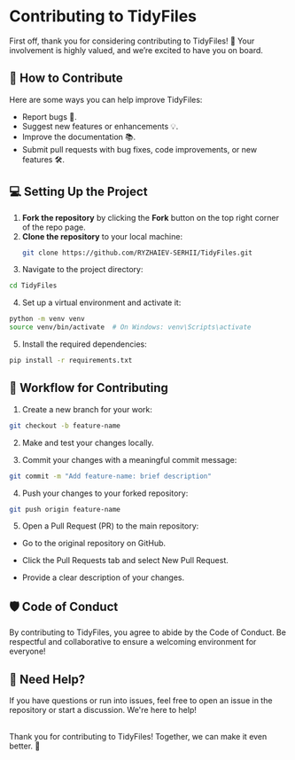 # Contributing to TidyFiles

First off, thank you for considering contributing to TidyFiles! 🎉 Your involvement is highly valued, and we’re excited to have you on board.

## 📝 How to Contribute
Here are some ways you can help improve TidyFiles:
- Report bugs 🐞.
- Suggest new features or enhancements 💡.
- Improve the documentation 📚.
- Submit pull requests with bug fixes, code improvements, or new features 🛠️.

## 💻 Setting Up the Project
1. **Fork the repository** by clicking the **Fork** button on the top right corner of the repo page.
2. **Clone the repository** to your local machine:
   ```bash
   git clone https://github.com/RYZHAIEV-SERHII/TidyFiles.git
   ```
3. Navigate to the project directory:

```bash
cd TidyFiles
```

4. Set up a virtual environment and activate it:

```bash
python -m venv venv
source venv/bin/activate  # On Windows: venv\Scripts\activate
```

5. Install the required dependencies:

```bash
pip install -r requirements.txt
```

## 🚦 Workflow for Contributing
1. Create a new branch for your work:

```bash
git checkout -b feature-name
```

2. Make and test your changes locally.

3. Commit your changes with a meaningful commit message:

```bash
git commit -m "Add feature-name: brief description"
```

4. Push your changes to your forked repository:

```bash
git push origin feature-name
```

5. Open a Pull Request (PR) to the main repository:

- Go to the original repository on GitHub.

- Click the Pull Requests tab and select New Pull Request.

- Provide a clear description of your changes.

## 🛡️ Code of Conduct
By contributing to TidyFiles, you agree to abide by the Code of Conduct. Be respectful and collaborative to ensure a welcoming environment for everyone!

## 💬 Need Help?
If you have questions or run into issues, feel free to open an issue in the repository or start a discussion. We're here to help!

</br>
Thank you for contributing to TidyFiles! Together, we can make it even better. 🚀

